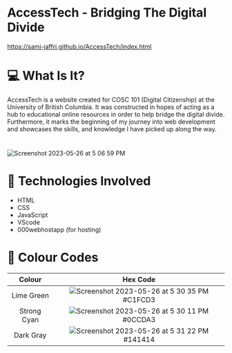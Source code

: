 # AccessTech - Bridging The Digital Divide 
 https://sami-jaffri.github.io/AccessTech/index.html

# 💻 What Is It? 
AccessTech is a website created for COSC 101 (Digital Citizenship) at the University of British Columbia. It was constructed in hopes of acting as a hub
  to educational online resources in order to help bridge the digital divide. Furthermore, it marks the beginning of my journey into web development and 
  showcases the skills, and knowledge I have picked up along the way.  
 #
![Screenshot 2023-05-26 at 5 06 59 PM](https://github.com/Sami-Jaffri/AccessTech/assets/114799563/7cf2326a-1e27-415b-a840-24494a76ff07)

# 🚀 Technologies Involved
- HTML
- CSS
- JavaScript
- VScode
- 000webhostapp (for hosting)

# 🎨 Colour Codes
| Colour | Hex Code | 
| :----: | :----: | 
| Lime Green | ![Screenshot 2023-05-26 at 5 30 35 PM](https://github.com/Sami-Jaffri/AccessTech/assets/114799563/e3a76568-51e9-4add-9f63-9e554140b7e1) #C1FCD3 | 
| Strong Cyan | ![Screenshot 2023-05-26 at 5 30 11 PM](https://github.com/Sami-Jaffri/AccessTech/assets/114799563/17913c8f-fc8b-4926-ad4c-392315e6fd06) #0CCDA3 | 
| Dark Gray |![Screenshot 2023-05-26 at 5 31 22 PM](https://github.com/Sami-Jaffri/AccessTech/assets/114799563/f010f1d1-25a5-440d-86d0-6661c37f9e4b) #141414 | 
